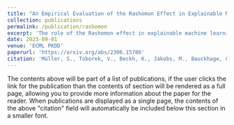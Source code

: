 ```yaml
---
title: "An Empirical Evaluation of the Rashomon Effect in Explainable Machine Learning"
collection: publications
permalink: /publication/rashomon
excerpt: 'The role of the Rashomon effect in explainable machine learning'
date: 2023-09-01
venue: 'ECML PKDD'
paperurl: 'https://arxiv.org/abs/2306.15786'
citation: 'Müller, S., Toborek, V., Beckh, K., Jakobs, M., Bauckhage, C., Welke, P. (2023). An Empirical Evaluation of the Rashomon Effect in Explainable Machine Learning. In: Koutra, D., Plant, C., Gomez Rodriguez, M., Baralis, E., Bonchi, F. (eds) Machine Learning and Knowledge Discovery in Databases: Research Track. ECML PKDD 2023. Lecture Notes in Computer Science, vol 14171. Springer, Cham. '
---
```


The contents above will be part of a list of publications, if the user clicks the link for the publication than the contents of section will be rendered as a full page, allowing you to provide more information about the paper for the reader. When publications are displayed as a single page, the contents of the above "citation" field will automatically be included below this section in a smaller font.

